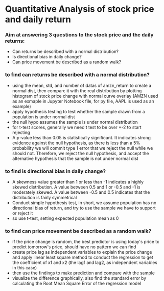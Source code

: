 # Quantitative Analysis of stock price and daily return
### Aim at answering 3 questions to the stock price and the daily returns:
- Can returns be described with a normal distribution?
- Is directional bias in daily change?
- Can price movement be described as a random walk?

### to find can returns be described with a normal distribution?
- using the mean, std, and number of datas of amzn_return to create a normal dist, then compare it with the real distribution by plotting histogram of stock price change with normal curve overlay (AMZN used as an exmaple in Jupyter Notebook file, for py file, AAPL is used as an example)
- apply hypothesis testing to test whether the sample drawn from a population is under normal dist
- the null hypo assumes the sample is under normal distribution
- for t-test scores, generally we need t test to be over +-2 to start rejecting
- A p-value less than 0.05 is statistically significant. It indicates strong evidence against the null hypothesis, as there is less than a 5% probability we will commit type 1 error that we reject the null while we should not. Therefore, we reject the null hypothesis, and accept the alternative hypothesis that the sample is not under normal dist

### to find is directional bias in daily change?
- A skewness value greater than 1 or less than -1 indicates a highly skewed distribution. A value between 0.5 and 1 or -0.5 and -1 is moderately skewed. A value between -0.5 and 0.5 indicates that the distribution is fairly symmetrical
- Conduct simple hypothesis test, in short, we assume population has no directional bias of return, and try to use the sample we have to support or reject it
- so use t-test, setting expected population mean as 0

### to find can price movement be described as a random walk?
- if the price change is random, the best predictor is using today's price to predict tomorrow's price, should have no pattern we can find
- create price lag as independent variables to explain the price change and apply linear least square method to conduct the regression to get the coefficient of x1 and x2 (the lag1 and lag2, as independent variables in this case)
- then use the findings to make prediction and compare with the sample
- visualize the difference graphically, also find the standard error by calculating the Root Mean Square Error of the regression model
